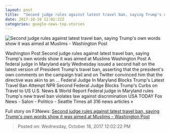 ```yaml
---
layout: post
title:  "Second judge rules against latest travel ban, saying Trump's own words show it was aimed at Muslims - Washington Post"
date: 2017-10-18 12:02:22Z
categories: google-news-top-stories
---
```


![Second judge rules against latest travel ban, saying Trump's own words show it was aimed at Muslims - Washington Post](https://img.washingtonpost.com/rf/image_1484w/2010-2019/WashingtonPost/2017/10/18/National-Security/Images/Travel_Ban_Lawsuit_Hawaii_02126-d826c.jpg?t=20170517)

Washington Post Second judge rules against latest travel ban, saying Trump's own words show it was aimed at Muslims Washington Post A federal judge in Maryland early Wednesday issued a second halt on the latest version of President Trump's travel ban, asserting that the president's own comments on the campaign trail and on Twitter convinced him that the directive was akin to an ... Federal Judge In Maryland Blocks Trump's Latest Travel Ban Attempt NPR Second Federal Judge Blocks Trump's Curbs on Travel to US U.S. News & World Report Federal judge in Maryland rules Trump's new travel ban violates law against discrimination USA TODAY Fox News - Salon - Politico - Seattle Times all 316 news articles »


Full story on F3News: [Second judge rules against latest travel ban, saying Trump's own words show it was aimed at Muslims - Washington Post](http://www.f3nws.com/n/QBN2nH)

> Posted on: Wednesday, October 18, 2017 12:02:22 PM
